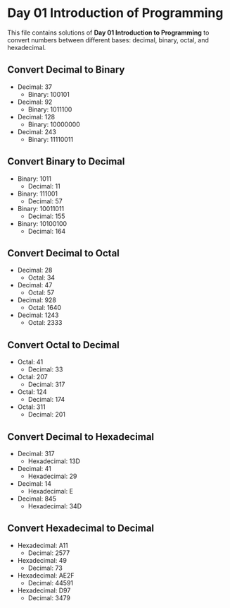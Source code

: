 # Day 01 Introduction of Programming

This file contains solutions of **Day 01 Introduction to Programming** to convert numbers between different bases: decimal, binary, octal, and hexadecimal.

## Convert Decimal to Binary
- Decimal: 37
  - Binary: 100101
- Decimal: 92
  - Binary: 1011100
- Decimal: 128
  - Binary: 10000000
- Decimal: 243
  - Binary: 11110011

## Convert Binary to Decimal
- Binary: 1011
  - Decimal: 11
- Binary: 111001
  - Decimal: 57
- Binary: 10011011
  - Decimal: 155
- Binary: 10100100
  - Decimal: 164

## Convert Decimal to Octal
- Decimal: 28
  - Octal: 34
- Decimal: 47
  - Octal: 57
- Decimal: 928
  - Octal: 1640
- Decimal: 1243
  - Octal: 2333

## Convert Octal to Decimal
- Octal: 41
  - Decimal: 33
- Octal: 207
  - Decimal: 317
- Octal: 124
  - Decimal: 174
- Octal: 311
  - Decimal: 201

## Convert Decimal to Hexadecimal
- Decimal: 317
  - Hexadecimal: 13D
- Decimal: 41
  - Hexadecimal: 29
- Decimal: 14
  - Hexadecimal: E
- Decimal: 845
  - Hexadecimal: 34D

## Convert Hexadecimal to Decimal
- Hexadecimal: A11
  - Decimal: 2577
- Hexadecimal: 49
  - Decimal: 73
- Hexadecimal: AE2F
  - Decimal: 44591
- Hexadecimal: D97
  - Decimal: 3479
